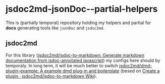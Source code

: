 # jsdoc2md-jsonDoc--partial-helpers
This is (partially temporal) repository holding my helpers and partial for **docs** generating tools like `jsonDoc` and `jsdoc2md`.

## jsdoc2md
For this library ([jsdoc2md/jsdoc-to-markdown: Generate markdown documentation from jsdoc-annotated javascript](https://github.com/jsdoc2md/jsdoc-to-markdown)) my configs here should by temporaly. In long term, it will be much better to switch [jsdoc2md/dmd-plugin-example: A example dmd plug-in and boilerplate](https://github.com/jsdoc2md/dmd-plugin-example) (besed on [Create a plugin · jsdoc2md/jsdoc-to-markdown Wiki](https://github.com/jsdoc2md/jsdoc-to-markdown/wiki/Create-a-plugin#create-a-plugin)).